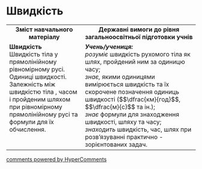 <div id="hypercomments_widget" class="js-hypercomments-widget invisible"></div>

# Швидкість
<table>
  <tr>
    <td width="40%" align="center"><b>Зміст навчального матеріалу<b></td>
    <td width="60%" align="center"><b>Державні вимоги до рівня загальноосвітньої підготовки учнів</b></td>
  </tr>
  <tr>
    <td width="40%" style="vertical-align:top !important;"><b>Швидкість</b><br>
Швидкість   тіла у прямолінійному рівномірному русі. Одиниці швидкості. <br>
Залежність між швидкістю тіла , часом і пройденим шляхом при рівномірному прямолінійному русі та формули для їх обчислення.</td>
    <td width="60%" style="vertical-align:top !important;"><i><b>Учень/учениця:</b></i><br>
<i>розуміє</i> швидкість рухомого тіла як шлях, пройдений ним за одиницю часу;<br>
<i>знає,</i> якими одиницями вимірюється швидкість та  їх скорочене позначення одиниць швидкості ($$\dfrac{км}{год}$$, $$\dfrac{м}{с}$$ та ін.);<br>
<i>знає</i> формули для знаходження швидкості, шляху та часу;<br>
<i>знаходить</i> швидкість,  час, шлях при розв’язуванні практично - зорієнтованих задач.<br></td>
  </tr>
</table>

<div class="js-hypercomments-container">
    <a href="http://hypercomments.com" class="hc-link" title="comments widget">comments powered by HyperComments</a>
</div>